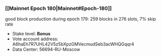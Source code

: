 ### [[Mainnet Epoch 180|Mainnet#Epoch-180]]
good block production during epoch 179: 259 blocks in 276 slots, 7% skip rate
* Stake level: **Bonus** 
* Vote account address: A6haEh7R7UHL42V5z5bXpzGMVecmudSeb3acWHQGqqr4
* Data Center: 56694-RU-Moscow